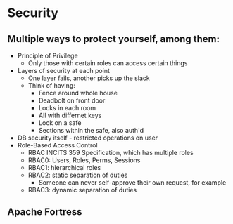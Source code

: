 # Security

## Multiple ways to protect yourself, among them:
* Principle of Privilege 
  * Only those with certain roles can access certain things
* Layers of security at each point
  * One layer fails, another picks up the slack
  * Think of having:
    * Fence around whole house
    * Deadbolt on front door
    * Locks in each room
    * All with differnet keys
    * Lock on a safe
    * Sections within the safe, also auth'd
* DB security itself - restricted operations on user
* Role-Based Access Control
  * RBAC INCITS 359 Specification, which has multiple roles
  * RBAC0: Users, Roles, Perms, Sessions
  * RBAC1: hierarchical roles
  * RBAC2: static separation of duties
    * Someone can never self-approve their own request, for example
  * RBAC3: dynamic separation of duties

## Apache Fortress
